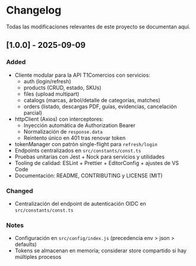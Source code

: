 # Changelog

Todas las modificaciones relevantes de este proyecto se documentan aquí.

## [1.0.0] - 2025-09-09

### Added
- Cliente modular para la API T1Comercios con servicios:
  - auth (login/refresh)
  - products (CRUD, estado, SKUs)
  - files (upload multipart)
  - catalogs (marcas, árbol/detalle de categorías, matches)
  - orders (listado, descargas PDF, guías, evidencias, cancelación parcial)
- httpClient (Axios) con interceptores:
  - Inyección automática de Authorization Bearer
  - Normalización de `response.data`
  - Reintento único en 401 tras renovar token
- tokenManager con patrón single-flight para `refresh/login`
- Endpoints centralizados en `src/constants/const.ts`
- Pruebas unitarias con Jest + Nock para servicios y utilidades
- Tooling de calidad: ESLint + Prettier + EditorConfig + ajustes de VS Code
- Documentación: README, CONTRIBUTING y LICENSE (MIT)

### Changed
- Centralización del endpoint de autenticación OIDC en `src/constants/const.ts`

### Notes
- Configuración en `src/config/index.js` (precedencia env > json > defaults)
- Tokens se almacenan en memoria; considerar store compartido si hay múltiples procesos